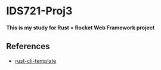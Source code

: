 # IDS721-Proj3
**This is my study for Rust + Rocket Web Framework project**

## References

* [rust-cli-template](https://github.com/kbknapp/rust-cli-template)
